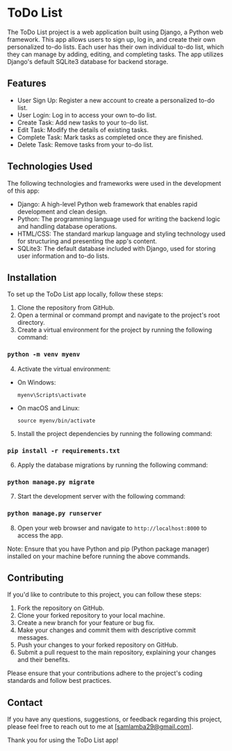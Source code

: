 # ToDo List

The ToDo List project is a web application built using Django, a Python web framework. This app allows users to sign up, log in, and create their own personalized to-do lists. Each user has their own individual to-do list, which they can manage by adding, editing, and completing tasks. The app utilizes Django's default SQLite3 database for backend storage.

## Features

- User Sign Up: Register a new account to create a personalized to-do list.
- User Login: Log in to access your own to-do list.
- Create Task: Add new tasks to your to-do list.
- Edit Task: Modify the details of existing tasks.
- Complete Task: Mark tasks as completed once they are finished.
- Delete Task: Remove tasks from your to-do list.

## Technologies Used

The following technologies and frameworks were used in the development of this app:

- Django: A high-level Python web framework that enables rapid development and clean design.
- Python: The programming language used for writing the backend logic and handling database operations.
- HTML/CSS: The standard markup language and styling technology used for structuring and presenting the app's content.
- SQLite3: The default database included with Django, used for storing user information and to-do lists.

## Installation

To set up the ToDo List app locally, follow these steps:

1. Clone the repository from GitHub.
2. Open a terminal or command prompt and navigate to the project's root directory.
3. Create a virtual environment for the project by running the following command:
### `python -m venv myenv`

4. Activate the virtual environment:

- On Windows:

  ```
  myenv\Scripts\activate
  ```

- On macOS and Linux:

  ```
  source myenv/bin/activate
  ```

5. Install the project dependencies by running the following command:
### `pip install -r requirements.txt`


6. Apply the database migrations by running the following command:
### `python manage.py migrate`

7. Start the development server with the following command:
###  `python manage.py runserver`

8. Open your web browser and navigate to `http://localhost:8000` to access the app.

Note: Ensure that you have Python and pip (Python package manager) installed on your machine before running the above commands.

## Contributing

If you'd like to contribute to this project, you can follow these steps:

1. Fork the repository on GitHub.
2. Clone your forked repository to your local machine.
3. Create a new branch for your feature or bug fix.
4. Make your changes and commit them with descriptive commit messages.
5. Push your changes to your forked repository on GitHub.
6. Submit a pull request to the main repository, explaining your changes and their benefits.

Please ensure that your contributions adhere to the project's coding standards and follow best practices.

## Contact

If you have any questions, suggestions, or feedback regarding this project, please feel free to reach out to me at [samlamba29@gmail.com].

Thank you for using the ToDo List app!



